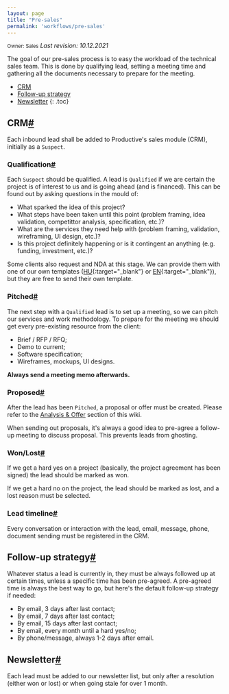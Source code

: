 ```yaml
---
layout: page
title: "Pre-sales"
permalink: 'workflows/pre-sales'
---
```

<small class="owner">Owner: Sales</small> _Last revision: 10.12.2021_

The goal of our pre-sales process is to easy the workload of the technical sales team. This is done by qualifying lead, setting a meeting time and gathering all the documents necessary to prepare for the meeting. 

- [CRM](#crm)
- [Follow-up strategy](#follow-up-strategy)
- [Newsletter](#newsletter)
{: .toc}

## CRM[#](#crm)
Each inbound lead shall be added to Productive's sales module (CRM), initially as a ```Suspect```. 

### Qualification[#](#crm-qualification)
Each ```Suspect``` should be qualified. A lead is ```Qualified``` if we are certain the project is of interest to us and is going ahead (and is financed). This can be found out by asking questions in the mould of:

- What sparked the idea of this project?
- What steps have been taken until this point (problem framing, idea validation, competittor analysis, specification, etc.)?
- What are the services they need help with (problem framing, validation, wireframing, UI design, etc.)?
- Is this project definitely happening or is it contingent an anything (e.g. funding, investment, etc.)?

Some clients also request and NDA at this stage. We can provide them with one of our own templates ([HU](https://bit.ly/3EOT4Or){:target="_blank"} or [EN](https://bit.ly/3dFNP7Q){:target="_blank"}), but they are free to send their own template.

### Pitched[#](#crm-pitched)
The next step with a ```Qualified``` lead is to set up a meeting, so we can pitch our services and work methodology. To prepare for the meeting we should get every pre-existing resource from the client: 

- Brief / RFP / RFQ;
- Demo to current;
- Software specification;
- Wireframes, mockups, UI designs.

**Always send a meeting memo afterwards.**

### Proposed[#](#crm-pitched)
After the lead has been ```Pitched```, a proposal or offer must be created. Please refer to the [Analysis & Offer](https://wiki.gofurther.digital/workflows/analyis-offer) section of this wiki.

When sending out proposals, it's always a good idea to pre-agree a follow-up meeting to discuss proposal. This prevents leads from ghosting.

### Won/Lost[#](#crm-won-lost)
If we get a hard yes on a project (basically, the project agreement has been signed) the lead should be marked as won.

If we get a hard no on the project, the lead should be marked as lost, and a lost reason must be selected.

### Lead timeline[#](#crm-timeline)
Every conversation or interaction with the lead, email, message, phone, document sending must be registered in the CRM.

## Follow-up strategy[#](#follow-up-strategy)
Whatever status a lead is currently in, they must be always followed up at certain times, unless a specific time has been pre-agreed. A pre-agreed time is always the best way to go, but here's the default follow-up strategy if needed:

- By email, 3 days after last contact;
- By email, 7 days after last contact;
- By email, 15 days after last contact;
- By email, every month until a hard yes/no;
- By phone/message, always 1-2 days after email.

## Newsletter[#](#newsletter)
Each lead must be added to our newsletter list, but only after a resolution (either won or lost) or when going stale for over 1 month.